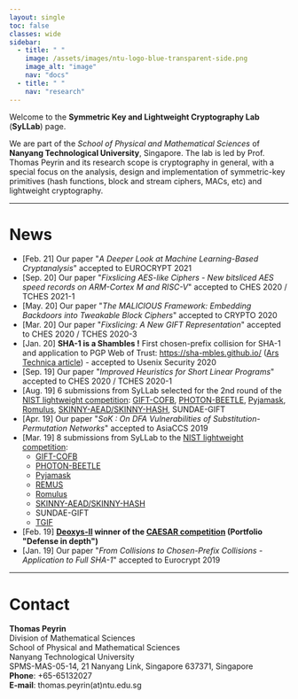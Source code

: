 ```yaml
---
layout: single
toc: false
classes: wide
sidebar:  
  - title: " "   
    image: /assets/images/ntu-logo-blue-transparent-side.png
    image_alt: "image"
    nav: "docs"
  - title: " "
    nav: "research"
---
```


Welcome to the **Symmetric Key and Lightweight Cryptography Lab** (**SyLLab**) page.

We are part of the *School of Physical and Mathematical Sciences* of **Nanyang Technological University**, Singapore. The lab is led by Prof. Thomas Peyrin and its research scope is cryptography in general, with a special focus on the analysis, design and implementation of symmetric-key primitives (hash functions, block and stream ciphers, MACs, etc) and lightweight cryptography. 

---

# News

- \[Feb. 21\] Our paper "*A Deeper Look at Machine Learning-Based Cryptanalysis*" accepted to EUROCRYPT 2021   
- \[Sep. 20\] Our paper "*Fixslicing AES-like Ciphers - New bitsliced AES speed records on ARM-Cortex M and RISC-V*" accepted to CHES 2020 / TCHES 2021-1  
- \[May. 20\] Our paper "*The MALICIOUS Framework: Embedding Backdoors into Tweakable Block Ciphers*" accepted to CRYPTO 2020  
- \[Mar. 20\] Our paper "*Fixslicing: A New GIFT Representation*" accepted to CHES 2020 / TCHES 2020-3   
- \[Jan. 20\] **SHA-1 is a Shambles !** First chosen-prefix collision for SHA-1 and application to PGP Web of Trust: https://sha-mbles.github.io/ ([Ars Technica article](https://arstechnica.com/information-technology/2020/01/pgp-keys-software-security-and-much-more-threatened-by-new-sha1-exploit/)) - accepted to Usenix Security 2020 
- \[Sep. 19\] Our paper "*Improved Heuristics for Short Linear Programs*" accepted to CHES 2020 / TCHES 2020-1 
- \[Aug. 19\]  6 submissions from SyLLab selected for the 2nd round of the [NIST lightweight competition](https://csrc.nist.gov/Projects/Lightweight-Cryptography): [GIFT-COFB](https://www.isical.ac.in/~lightweight/COFB/), [PHOTON-BEETLE](https://www.isical.ac.in/~lightweight/beetle/), [Pyjamask](https://pyjamask-cipher.github.io/), [Romulus](https://romulusae.github.io/romulus/), [SKINNY-AEAD/SKINNY-HASH](https://sites.google.com/site/skinnycipher/nist-lwc-submission/skinny), SUNDAE-GIFT
- \[Apr. 19\] Our paper "*SoK : On DFA Vulnerabilities of Substitution-Permutation Networks*" accepted to AsiaCCS 2019
- \[Mar. 19\]  8 submissions from SyLLab to the [NIST lightweight competition](https://csrc.nist.gov/Projects/Lightweight-Cryptography):
  - [GIFT-COFB](https://www.isical.ac.in/~lightweight/COFB/)
  - [PHOTON-BEETLE](https://www.isical.ac.in/~lightweight/beetle/)
  - [Pyjamask](https://pyjamask-cipher.github.io/) 
  - [REMUS](https://remusae.github.io/remus/)
  - [Romulus](https://romulusae.github.io/romulus/)
  - [SKINNY-AEAD/SKINNY-HASH](https://sites.google.com/site/skinnycipher/nist-lwc-submission/skinny)
  - SUNDAE-GIFT
  - [TGIF](https://tgifae.github.io/tgif/)
- \[Feb. 19\] **[Deoxys-II](https://sites.google.com/view/deoxyscipher) winner of the [CAESAR competition](http://competitions.cr.yp.to/caesar-submissions.html) (Portfolio "Defense in depth")**
- \[Jan. 19\] Our paper "*From Collisions to Chosen-Prefix Collisions - Application to Full SHA-1*" accepted to Eurocrypt 2019 


---

# Contact

**Thomas Peyrin**  
Division of Mathematical Sciences  
School of Physical and Mathematical Sciences  
Nanyang Technological University  
SPMS-MAS-05-14, 21 Nanyang Link, Singapore 637371, Singapore  
**Phone**: +65-65132027  
**E-mail**: thomas.peyrin(at)ntu.edu.sg
